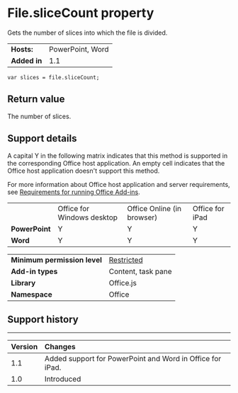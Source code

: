 
# File.sliceCount property
Gets the number of slices into which the file is divided.

|||
|:-----|:-----|
|**Hosts:**|PowerPoint, Word|
|**Added in**|1.1|

```
var slices = file.sliceCount;
```


## Return value

The number of slices.


## Support details


A capital Y in the following matrix indicates that this method is supported in the corresponding Office host application. An empty cell indicates that the Office host application doesn't support this method.

For more information about Office host application and server requirements, see [Requirements for running Office Add-ins](../../docs/overview/requirements-for-running-office-add-ins.md).


|||||
|:-----|:-----|:-----|:-----|
||Office for Windows desktop|Office Online (in browser)|Office for iPad|
|**PowerPoint**|Y|Y|Y|
|**Word**|Y|Y|Y|

|||
|:-----|:-----|
|**Minimum permission level**|[Restricted](http://msdn.microsoft.com/library/da2efadc-4ebf-45fe-be39-397ac1eb1dbd%28Office.15%29.aspx)|
|**Add-in types**|Content, task pane|
|**Library**|Office.js|
|**Namespace**|Office|

## Support history



****


|**Version**|**Changes**|
|:-----|:-----|
|1.1|Added support for PowerPoint and Word in Office for iPad.|
|1.0|Introduced|
